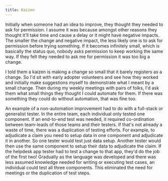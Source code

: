 ```yaml
---
title: Kaizen
---
```


Initially when someone had an idea to improve, they thought they needed to ask for permission.
I assume it was because amongst other reasons they thought it'll take time and cause a delay or it might have negative impacts. 
The smaller the change and negative impact, the less likely one is to ask for permission before trying something. 
If it becomes infinitely small, which is basically the status quo, nobody asks permission to keep working the same way. 
If they felt they needed to ask me for permission it was too big a change.

I told them a kaizen is making a change so small that it barely registers as a change.
So I'd sit with early adopter volunteers and see how they worked and initially make suggestions myself to demonstrate what I meant by a small change. 
Then during my weekly meetings with pairs of folks, I'd ask them what small things they thought I could automate for them. 
If there was something they could do without automation, that was fine too.

An example of a non-automation improvement had to do with a full-stack or generalist tester.
In the entire team, each individual only tested one component.
If an end-to-end test was needed, it required co-ordination between team-leads of those teams and their testers.
If that's not already a waste of time, there was a duplication of testing efforts.
For example, to adjudicate a claim you need to setup data in one component and adjudicate it in another.
So one tester would test just data setup.
Another tester would then use the same component to setup their data to adjudicate the claim.
If the helpdesk app tester had to test a change to that app, they'd do the job of the first two!
Gradually as the language was developed and there was less assumed knowledge needed for writing or executing test cases, an individual could test all three components.
This eliminated the need for meetings or the duplication of test steps.
